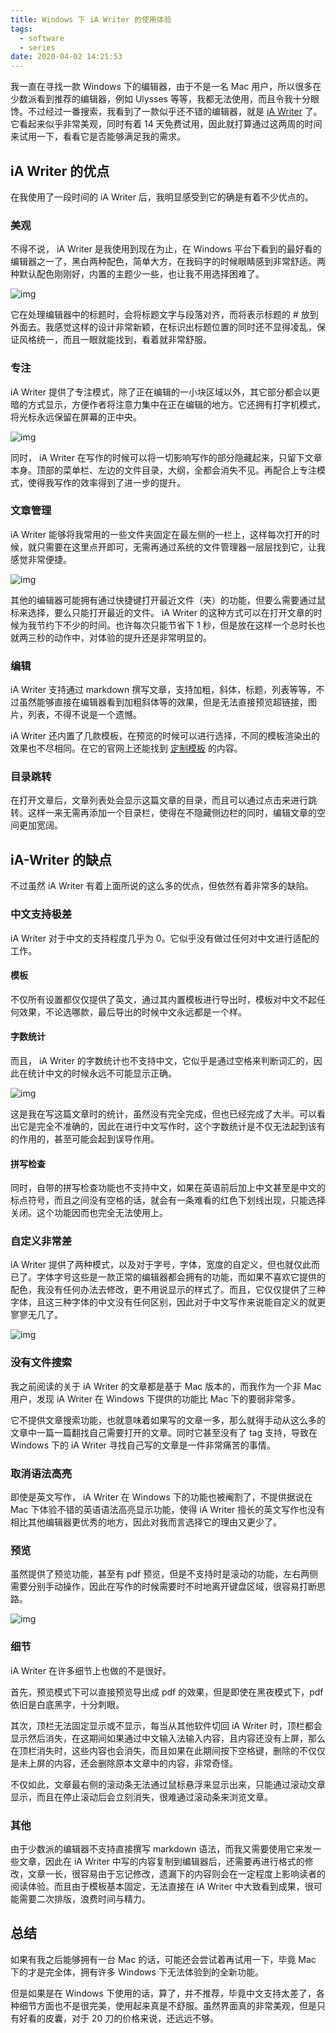 ```yaml
---
title: Windows 下 iA Writer 的使用体验
tags:
  - software
  - series
date: 2020-04-02 14:21:53
---
```



我一直在寻找一款 Windows 下的编辑器，由于不是一名 Mac 用户，所以很多在少数派看到推荐的编辑器，例如 Ulysses 等等，我都无法使用，而且令我十分眼馋。不过经过一番搜索，我看到了一款似乎还不错的编辑器，就是 [iA Writer](https://ia.net/writer) 了。它看起来似乎非常美观，同时有着 14 天免费试用，因此就打算通过这两周的时间来试用一下，看看它是否能够满足我的需求。

<!-- more -->

## iA Writer 的优点

在我使用了一段时间的 iA Writer 后，我明显感受到它的确是有着不少优点的。

### 美观

不得不说， iA Writer 是我使用到现在为止，在 Windows 平台下看到的最好看的编辑器之一了，黑白两种配色，简单大方，在我码字的时候眼睛感到非常舒适。两种默认配色刚刚好，内置的主题少一些，也让我不用选择困难了。

![img](https://pic.imgdb.cn/item/5e8583cd504f4bcb04ccf316.jpg)

它在处理编辑器中的标题时，会将标题文字与段落对齐，而将表示标题的 # 放到外面去。我感觉这样的设计非常新颖，在标识出标题位置的同时还不显得凌乱，保证风格统一，而且一眼就能找到，看着就非常舒服。

### 专注

iA Writer 提供了专注模式，除了正在编辑的一小块区域以外，其它部分都会以更暗的方式显示，方便作者将注意力集中在正在编辑的地方。它还拥有打字机模式，将光标永远保留在屏幕的正中央。

![img](https://pic.imgdb.cn/item/5e8583de504f4bcb04cd038f.png)

同时， iA Writer 在写作的时候可以将一切影响写作的部分隐藏起来，只留下文章本身。顶部的菜单栏、左边的文件目录，大纲，全都会消失不见。再配合上专注模式，使得我写作的效率得到了进一步的提升。

### 文章管理

iA Writer 能够将我常用的一些文件夹固定在最左侧的一栏上，这样每次打开的时候，就只需要在这里点开即可，无需再通过系统的文件管理器一层层找到它，让我感觉非常便捷。

![img](https://pic.imgdb.cn/item/5e8583e9504f4bcb04cd0c8a.png)

其他的编辑器可能拥有通过快捷键打开最近文件（夹）的功能，但要么需要通过鼠标来选择，要么只能打开最近的文件。 iA Writer 的这种方式可以在打开文章的时候为我节约下不少的时间。也许每次只能节省下 1 秒，但是放在这样一个总时长也就两三秒的动作中，对体验的提升还是非常明显的。

### 编辑

iA Writer 支持通过 markdown 撰写文章，支持加粗，斜体，标题，列表等等，不过虽然能够直接在编辑器看到加粗斜体等的效果，但是无法直接预览超链接，图片，列表，不得不说是一个遗憾。

iA Writer 还内置了几款模板，在预览的时候可以进行选择，不同的模板渲染出的效果也不尽相同。在它的官网上还能找到 [定制模板](https://ia.net/writer/templates) 的内容。

### 目录跳转

在打开文章后，文章列表处会显示这篇文章的目录，而且可以通过点击来进行跳转。这样一来无需再添加一个目录栏，使得在不隐藏侧边栏的同时，编辑文章的空间更加宽阔。

## iA-Writer 的缺点

不过虽然 iA Writer 有着上面所说的这么多的优点，但依然有着非常多的缺陷。

### 中文支持极差

iA Writer 对于中文的支持程度几乎为 0。它似乎没有做过任何对中文进行适配的工作。

#### 模板

不仅所有设置都仅仅提供了英文，通过其内置模板进行导出时，模板对中文不起任何效果，不论选哪款，最后导出的时候中文永远都是一个样。

#### 字数统计

而且， iA Writer 的字数统计也不支持中文，它似乎是通过空格来判断词汇的，因此在统计中文的时候永远不可能显示正确。

![img](https://pic.imgdb.cn/item/5e8583f7504f4bcb04cd16da.png)

这是我在写这篇文章时的统计，虽然没有完全完成，但也已经完成了大半。可以看出它是完全不准确的，因此在进行中文写作时，这个字数统计是不仅无法起到该有的作用的，甚至可能会起到误导作用。

#### 拼写检查

同时，自带的拼写检查功能也不支持中文，如果在英语前后加上中文甚至是中文的标点符号，而且之间没有空格的话，就会有一条难看的红色下划线出现，只能选择关闭。这个功能因而也完全无法使用上。

### 自定义非常差

iA Writer 提供了两种模式，以及对于字号，字体，宽度的自定义，但也就仅此而已了。字体字号这些是一款正常的编辑器都会拥有的功能，而如果不喜欢它提供的配色，我没有任何办法去修改，更不用说显示的样式了。而且，它仅仅提供了三种字体，且这三种字体的中文没有任何区别，因此对于中文写作来说能自定义的就更寥寥无几了。

![img](https://pic.imgdb.cn/item/5e858408504f4bcb04cd24e8.png)

### 没有文件搜索

我之前阅读的关于 iA Writer 的文章都是基于 Mac 版本的，而我作为一个非 Mac 用户，发现 iA Writer 在 Windows 下提供的功能比 Mac 下的要弱非常多。

它不提供文章搜索功能，也就意味着如果写的文章一多，那么就得手动从这么多的文章中一篇一篇翻找自己需要打开的文章。同时它甚至没有了 tag 支持，导致在 Windows 下的 iA Writer 寻找自己写的文章是一件非常痛苦的事情。

### 取消语法高亮

即使是英文写作， iA Writer 在 Windows 下的功能也被阉割了，不提供据说在 Mac 下体验不错的英语语法高亮显示功能，使得 iA Writer 擅长的英文写作也没有相比其他编辑器更优秀的地方，因此对我而言选择它的理由又更少了。

### 预览

虽然提供了预览功能，甚至有 pdf 预览，但是不支持时是滚动的功能，左右两侧需要分别手动操作，因此在写作的时候需要时不时地离开键盘区域，很容易打断思路。

![img](https://pic.imgdb.cn/item/5e858414504f4bcb04cd2df5.png)

### 细节

iA Writer 在许多细节上也做的不是很好。

首先，预览模式下可以直接预览导出成 pdf 的效果，但是即使在黑夜模式下，pdf 依旧是白底黑字，十分刺眼。

其次，顶栏无法固定显示或不显示，每当从其他软件切回 iA Writer 时，顶栏都会显示然后消失，在这期间如果通过中文输入法输入内容，且内容还没有上屏，那么在顶栏消失时，这些内容也会消失，而且如果在此期间按下空格键，删除的不仅仅是未上屏的内容，还会删除原本文章中的内容，非常奇怪。

不仅如此，文章最右侧的滚动条无法通过鼠标悬浮来显示出来，只能通过滚动文章显示，而且在停止滚动后会立刻消失，很难通过滚动条来浏览文章。

### 其他

由于少数派的编辑器不支持直接撰写 markdown 语法，而我又需要使用它来发一些文章，因此在 iA Writer 中写的内容复制到编辑器后，还需要再进行格式的修改，文章一长，很容易由于忘记修改，遗漏下的内容则会在一定程度上影响读者的阅读体验。而且由于模板基本固定，无法直接在 iA Writer 中大致看到成果，很可能需要二次排版，浪费时间与精力。

## 总结

如果有我之后能够拥有一台 Mac 的话，可能还会尝试着再试用一下，毕竟 Mac 下的才是完全体，拥有许多 Windows 下无法体验到的全新功能。

但是如果是在 Windows 下使用的话，算了，并不推荐，毕竟中文支持太差了，各种细节方面也不是很完美，使用起来真是不舒服。虽然界面真的非常美观，但是只有好看的皮囊，对于 20 刀的价格来说，还远远不够。